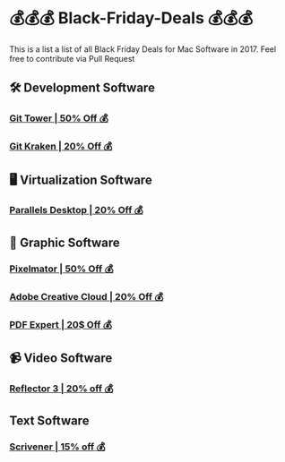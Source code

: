 # 💰💰💰 Black-Friday-Deals 💰💰💰
This is a list a list of all Black Friday Deals for Mac Software in 2017. Feel free to contribute via Pull Request

## 🛠 Development Software
### [Git Tower | 50% Off 💰](https://www.git-tower.com/buy)
### [Git Kraken | 20% Off 💰](https://twitter.com/GitKraken/status/932703895167623168)

## 🖥 Virtualization Software
### [Parallels Desktop | 20% Off 💰](https://www.parallels.com/de/)

## 🎨 Graphic Software
### [Pixelmator | 50% Off 💰](https://itunes.apple.com/us/app/pixelmator/id407963104?mt=12&ign-mpt=uo%3D4)
### [Adobe Creative Cloud | 20% Off 💰](https://www.adobe.com/creativecloud/plans.html?promoid=8DN85N5R&mv=other)
### [PDF Expert | 20$ Off 💰](https://pdfexpert.com/de/store)

## 📹 Video Software
### [Reflector 3 | 20% off 💰](https://store.airsquirrels.com/reflector/)

## Text Software
### [Scrivener | 15% off 💰](https://itunes.apple.com/de/app/scrivener/id418889511)

